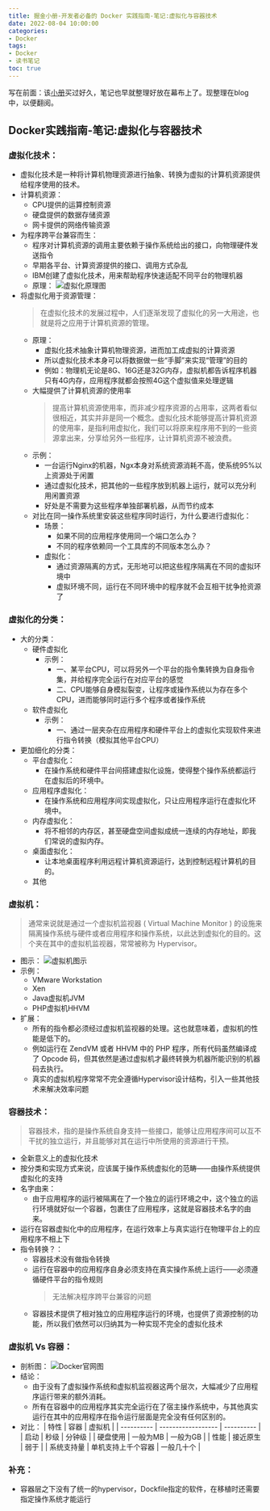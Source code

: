 ```yaml
---
title: 掘金小册-开发者必备的 Docker 实践指南-笔记:虚拟化与容器技术
date: 2022-08-04 10:00:00
categories:
- Docker
tags:
- Docker
- 读书笔记
toc: true
---
```

写在前面：该[小册](https://juejin.cn/book/6844733746462064654)买过好久，笔记也早就整理好放在幕布上了。现整理在blog中，以便翻阅。
## Docker实践指南-笔记:虚拟化与容器技术
<!--more-->
### 虚拟化技术：
- 虚拟化技术是一种将计算机物理资源进行抽象、转换为虚拟的计算机资源提供给程序使用的技术。
- 计算机资源：
    - CPU提供的运算控制资源
    - 硬盘提供的数据存储资源
    - 网卡提供的网络传输资源
- 为程序跨平台兼容而生：
    - 程序对计算机资源的调用主要依赖于操作系统给出的接口，向物理硬件发送指令
    - 早期各平台、计算资源提供的接口、调用方式杂乱
    - IBM创建了虚拟化技术，用来帮助程序快速适配不同平台的物理机器
    - 原理：
        ![虚拟化原理图](http://data.tcbang.xyz/uPic/L7qEYc.jpg)
- 将虚拟化用于资源管理：
    >在虚拟化技术的发展过程中，人们逐渐发现了虚拟化的另一大用途，也就是将之应用于计算机资源的管理。
    - 原理：
         - 虚拟化技术抽象计算机物理资源，进而加工成虚拟的计算资源
         - 所以虚拟化技术本身可以将数据做一些“手脚”来实现“管理”的目的
         - 例如：物理机无论是8G、16G还是32G内存，虚拟机都告诉程序机器只有4G内存，应用程序就都会按照4G这个虚拟值来处理逻辑
    - 大幅提供了计算机资源的使用率
        >提高计算机资源使用率，而非减少程序资源的占用率，这两者看似很相近，其实并非是同一个概念。虚拟化技术能够提高计算机资源的使用率，是指利用虚拟化，我们可以将原来程序用不到的一些资源拿出来，分享给另外一些程序，让计算机资源不被浪费。
    - 示例：
         - 一台运行Nginx的机器，Ngx本身对系统资源消耗不高，使系统95%以上资源处于闲置
         - 通过虚拟化技术，把其他的一些程序放到机器上运行，就可以充分利用闲置资源
         - 好处是不需要为这些程序单独部署机器，从而节约成本
    - 对比在同一操作系统里安装这些程序同时运行，为什么要进行虚拟化：
         - 场景：
              - 如果不同的应用程序使用同一个端口怎么办？
              - 不同的程序依赖同一个工具库的不同版本怎么办？
         - 虚拟化：
              - 通过资源隔离的方式，无形地可以把这些程序隔离在不同的虚拟环境中
              - 虚拟环境不同，运行在不同环境中的程序就不会互相干扰争抢资源了
### 虚拟化的分类：
- 大的分类：
    - 硬件虚拟化
         - 示例：
              - 一、某平台CPU，可以将另外一个平台的指令集转换为自身指令集，并给程序完全运行在对应平台的感觉
              - 二、CPU能够自身模拟裂变，让程序或操作系统以为存在多个CPU，进而能够同时运行多个程序或者操作系统
    - 软件虚拟化
         - 示例：
              - 一、通过一层夹杂在应用程序和硬件平台上的虚拟化实现软件来进行指令转换（模拟其他平台CPU）
- 更加细化的分类：
    - 平台虚拟化：
         - 在操作系统和硬件平台间搭建虚拟化设施，使得整个操作系统都运行在虚拟后的环境中。
    - 应用程序虚拟化：
         - 在操作系统和应用程序间实现虚拟化，只让应用程序运行在虚拟化环境中。
    - 内存虚拟化：
         - 将不相邻的内存区，甚至硬盘空间虚拟成统一连续的内存地址，即我们常说的虚拟内存。
    - 桌面虚拟化：
         - 让本地桌面程序利用远程计算机资源运行，达到控制远程计算机的目的。
    - 其他

### 虚拟机：
 > 通常来说就是通过一个虚拟机监视器 ( Virtual Machine Monitor ) 的设施来隔离操作系统与硬件或者应用程序和操作系统，以此达到虚拟化的目的。这个夹在其中的虚拟机监视器，常常被称为 Hypervisor。
- 图示：
  ![虚拟机图示](http://data.tcbang.xyz/uPic/jWzrRn.jpg)
- 示例：
    - VMware Workstation
    - Xen
    - Java虚拟机JVM
    - PHP虚拟机HHVM
- 扩展：
    - 所有的指令都必须经过虚拟机监视器的处理。这也就意味着，虚拟机的性能是低下的。
    - 例如运行在 ZendVM 或者 HHVM 中的 PHP 程序，所有代码虽然编译成了 Opcode 码，但其依然是通过虚拟机才最终转换为机器所能识别的机器码去执行。
    - 真实的虚拟机程序常常不完全遵循Hypervisor设计结构，引入一些其他技术来解决效率问题

### 容器技术：
> 容器技术，指的是操作系统自身支持一些接口，能够让应用程序间可以互不干扰的独立运行，并且能够对其在运行中所使用的资源进行干预。
- 全新意义上的虚拟化技术
- 按分类和实现方式来说，应该属于操作系统虚拟化的范畴——由操作系统提供虚拟化的支持
- 名字由来：
    - 由于应用程序的运行被隔离在了一个独立的运行环境之中，这个独立的运行环境就好似一个容器，包裹住了应用程序，这就是容器技术名字的由来。
- 运行在容器虚拟化中的应用程序，在运行效率上与真实运行在物理平台上的应用程序不相上下
- 指令转换？：
    - 容器技术没有做指令转换
    - 运行在容器中的应用程序自身必须支持在真实操作系统上运行——必须遵循硬件平台的指令规则
      > 无法解决程序跨平台兼容的问题
    - 容器技术提供了相对独立的应用程序运行的环境，也提供了资源控制的功能，所以我们依然可以归纳其为一种实现不完全的虚拟化技术
### 虚拟机 Vs 容器：
- 剖析图：
  ![Docker官网图](http://data.tcbang.xyz/uPic/7ugViE.png)
- 结论：
    - 由于没有了虚拟操作系统和虚拟机监视器这两个层次，大幅减少了应用程序运行带来的额外消耗。
    - 所有在容器中的应用程序其实完全运行在了宿主操作系统中，与其他真实运行在其中的应用程序在指令运行层面是完全没有任何区别的。
- 对比：
  | 特性       | 容器               | 虚拟机     |
  | ---------- | ------------------ | ---------- |
  | 启动       | 秒级               | 分钟级     |
  | 硬盘使用   | 一般为MB           | 一般为GB   |
  | 性能       | 接近原生           | 弱于       |
  | 系统支持量 | 单机支持上千个容器 | 一般几十个 |
### 补充：
- 容器层之下没有了统一的hypervisor，Dockfile指定的软件，在移植时还需要指定操作系统才能运行
